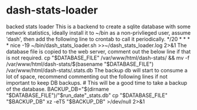 # dash-stats-loader
backed stats loader
This is a backend to create a sqlite database with some network statistics, ideally install it to ~/bin as a non-privlieged user, assume 'dash', then add the following line to crontab to call it periodically.
    */20 * * * *  nice -19 ~/bin/dash_stats_loader.sh >>~/dash_stats_loader.log  2>&1
The database file is copied to the web server, comment out the below line if that is not required.
    cp "$DATABASE_FILE" /var/www/html/dash-stats/ && mv -f /var/www/html/dash-stats/$(basename "$DATABASE_FILE") /var/www/html/dash-stats/.stats.db
The backup db will start to consume a lot of space, recommend commenting out the following lines if not important to keep DB backups.
    # This will be a good time to take a backup of the database.
    BACKUP_DB="$(dirname "$DATABASE_FILE")/"$run_date"_stats.db"
    cp "$DATABASE_FILE" "$BACKUP_DB"
    xz -eT5 "$BACKUP_DB" >/dev/null 2>&1
